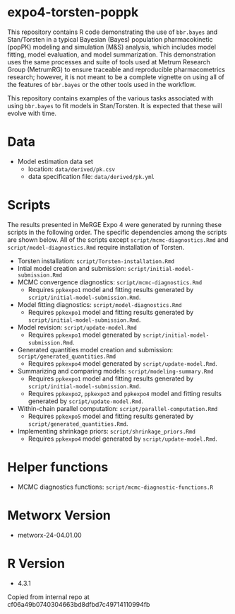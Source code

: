 # expo4-torsten-poppk

This repository contains R code demonstrating the use of `bbr.bayes` and Stan/Torsten in a typical Bayesian (Bayes) population pharmacokinetic (popPK) modeling and simulation (M&S) analysis, which includes model fitting, model evaluation, and model summarization. This demonstration uses the same processes and suite of tools used at Metrum Research Group (MetrumRG) to ensure traceable and reproducible pharmacometrics research; however, it is not meant to be a complete vignette on using all of the features of `bbr.bayes` or the other tools used in the workflow.

This repository contains examples of the various tasks associated with using `bbr.bayes` to fit models in Stan/Torsten.  It is expected that these
will evolve with time.

# Data

- Model estimation data set 
  - location: `data/derived/pk.csv`
  - data specification file: `data/derived/pk.yml`

# Scripts

The results presented in MeRGE Expo 4 were generated by running these scripts in the following order. The specific dependencies among the scripts are shown below. All of the scripts except `script/mcmc-diagnostics.Rmd` and `script/model-diagnostics.Rmd` require installation of Torsten.

- Torsten installation: `script/Torsten-installation.Rmd`
- Intial model creation and submission: `script/initial-model-submission.Rmd`
- MCMC convergence diagnostics: `script/mcmc-diagnostics.Rmd`
  - Requires `ppkexpo1` model and fitting results generated by `script/initial-model-submission.Rmd`.
- Model fitting diagnostics: `script/model-diagnostics.Rmd`
  - Requires `ppkexpo1` model and fitting results generated by `script/initial-model-submission.Rmd`.
- Model revision: `script/update-model.Rmd`
  - Requires `ppkexpo1` model generated by `script/initial-model-submission.Rmd`.
- Generated quantities model creation and submission: `script/generated_quantities.Rmd`
  - Requires `ppkexpo4` model generated by `script/update-model.Rmd`.
- Summarizing and comparing models: `script/modeling-summary.Rmd`
  - Requires `ppkexpo1` model and fitting results generated by `script/initial-model-submission.Rmd`.
  - Requires `ppkexpo2`, `ppkexpo3` and `ppkexpo4` model and fitting results generated by `script/update-model.Rmd`.
- Within-chain parallel computation: `script/parallel-computation.Rmd`
  - Requires `ppkexpo5` model and fitting results generated by `script/generated_quantities.Rmd`.
- Implementing shrinkage priors: `script/shrinkage_priors.Rmd`
  - Requires `ppkexpo4` model generated by `script/update-model.Rmd`.

# Helper functions
- MCMC diagnostics functions: `script/mcmc-diagnostic-functions.R`

# Metworx Version
- metworx-24-04.01.00

# R Version
- 4.3.1


Copied from internal repo at cf06a49b0740304663bd8dfbd7c49714110994fb

